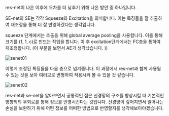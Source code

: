 res-net이 나온 이후에 오차를 더 낮추기 위해 나온 방안 중 하나입니다. 

SE-net의 SE는 각각 Squeeze와 Excitation을 의미합니다. 이는 특징들을 잘 추출하여 재조정을 통해 더 잘 반영하겠다는 생각입니다.

squeeze 단계에서는 추출을 위해 global average pooling을 사용합니다. 이를 통해 크기를 (1, 1, c)로 만드는 작업을 합니다. 이 후 excitation단계에서는 FC층을 통하여 재조정합니다. (이 부분을 보면서 AE가 생각났습니다. ))

![senet01](/images/senet01.png)

이렇게 조정된 특징들을 다음 층으로 넘겨줍니다. 이 과정에서 res-net과 함께 사용될 수 있는 것을 보아 여러모로 변형하여 적용시켜 볼 수 있을 것 같습니다. 

![senet02](/images/senet02.png)

res-net과 se-net을 알아보면서 공통적인 점은 신경망의 구조를 향상시킬 때 기본적인 방향외의 우회로를 통해 정보를 반영시킨다는 것입니다. 신경망이 깊어지면서 일어나는 손실을 보완하기 위해 어떤 정보를 어떠한 방법으로 반영할지를 생각해보아야겠습니다. 